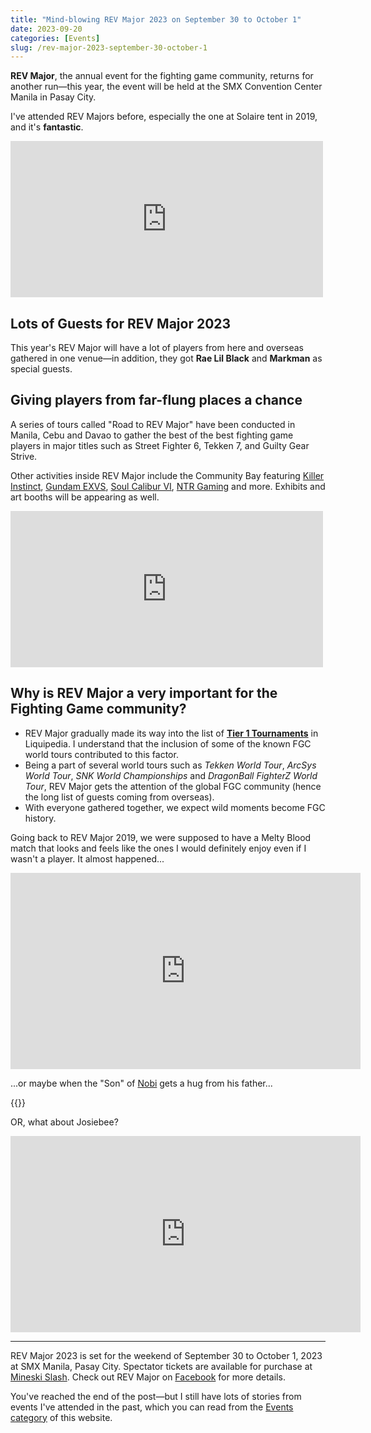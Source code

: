 ```yaml
---
title: "Mind-blowing REV Major 2023 on September 30 to October 1"
date: 2023-09-20
categories: [Events]
slug: /rev-major-2023-september-30-october-1
---
```


**REV Major**, the annual event for the fighting game community, returns for another run—this year, the event will be held at the SMX Convention Center Manila in Pasay City.

I've attended REV Majors before, especially the one at Solaire tent in 2019, and it's **fantastic**.

<iframe src="https://www.facebook.com/plugins/post.php?href=https%3A%2F%2Fweb.facebook.com%2Fjayagonoycom%2Fposts%2Fpfbid02WHGRCMjX8HyqDzqBZmy5wbWoxAXh1o753JFwxiiELH2LhudDAdw2RpNEbYLqgq36l&show_text=true&width=500" width="500" height="250" style="border:none;overflow:hidden" scrolling="no" frameborder="0" allowfullscreen="true" allow="autoplay; clipboard-write; encrypted-media; picture-in-picture; web-share"></iframe>

## Lots of Guests for REV Major 2023

This year's REV Major will have a lot of players from here and overseas gathered in one venue—in addition, they got **Rae Lil Black** and **Markman** as special guests.


## Giving players from far-flung places a chance

A series of tours called "Road to REV Major" have been conducted in Manila, Cebu and Davao to gather the best of the best fighting game players in major titles such as Street Fighter 6, Tekken 7, and Guilty Gear Strive.

Other activities inside REV Major include the Community Bay featuring [Killer Instinct](https://www.facebook.com/groups/364778754789403/posts/998396408094298/?__cft__[0]=AZWLe8qDQUwv2mOXgGFC2IoLXtQ5iZQw7xKwbhceeBHFKtN4fzr1VoyFsj5UGNMCfWzIePG8yYUi6gtH1XtfbfEPQWlwgHwRBdRlULGg9ZuEgCjJLDshiG5AU5Z8Olui2FTR8ghrWihJNnnrKhlbV9y1&__tn__=%2CO%2CP-R), [Gundam EXVS](https://www.facebook.com/groups/exvsph/posts/1012534980166032/?__cft__[0]=AZWkxULkQvR3nPOJr5Dx0ZTvzOG95FjyZEdTL1pKyLDjCkBNuv00GauDutWZViccMiTvC9-lYITF89qCtxtYbHk7chp_f_zK4pHgXJ1_dd0ewL5w9UQL1Bmzjz5xHvXh-vipd1WdUSWOnt5yz8YhwoSfDLzy37aLAyEQbTNasZPgh5L48G0We4lCvifh-Uscn-A&__tn__=%2CO%2CP-R), [Soul Calibur VI](https://www.facebook.com/cxEsports/posts/pfbid0j46yUaNo1rSeWTaqeGaKSRofeakMAdcaA8BwEG4y1q1YqcFbL9nuiNRypkYzTrr4l?__cft__[0]=AZVd7wXkjkacAueDKCV1Db35hsbnsN8NTcqlC8gG0fh-XeKDyFa4haV8bfDG2g93RvcO3Qa-L5VJaSW6LJ4yB4t8wECIcl7Eo2rTCBcFvPqjeAZ14pbsr7zaVxqfnfXkzLcufcHaXKuR0nA4sO-84C0x7n9Ku45y2f_Ngq61E_jv_7bLP870mT7O6IbZALOWsyk&__tn__=%2CO%2CP-R), [NTR Gaming](https://www.facebook.com/ntrgamingph) and more. Exhibits and art booths will be appearing as well.

<iframe src="https://www.facebook.com/plugins/post.php?href=https%3A%2F%2Fweb.facebook.com%2Frevmajorph%2Fposts%2Fpfbid031Af9NFUyQSCbbYxibW6rsHcf7L7d7y7Z72qagEJyhce15dewXFw8NEzxLXAhFjYul&show_text=true&width=500" width="500" height="250" style="border:none;overflow:hidden" scrolling="no" frameborder="0" allowfullscreen="true" allow="autoplay; clipboard-write; encrypted-media; picture-in-picture; web-share"></iframe>

## Why is REV Major a very important for the Fighting Game community?

- REV Major gradually made its way into the list of **[Tier 1 Tournaments](https://liquipedia.net/fighters/Tier_1_Tournaments)** in Liquipedia. I understand that the inclusion of some of the known FGC world tours contributed to this factor.
- Being a part of several world tours such as _Tekken World Tour_, _ArcSys World Tour_, _SNK World Championships_ and _DragonBall FighterZ World Tour_, REV Major gets the attention of the global FGC community (hence the long list of guests coming from overseas).
- With everyone gathered together, we expect wild moments become FGC history.

Going back to REV Major 2019, we were supposed to have a Melty Blood match that looks and feels like the ones I would definitely enjoy even if I wasn't a player. It almost happened...

<iframe src="https://www.facebook.com/plugins/video.php?height=314&href=https%3A%2F%2Fweb.facebook.com%2Frevmajorph%2Fvideos%2F527396421370292%2F&show_text=false&width=560&t=0" width="560" height="314" style="border:none;overflow:hidden" scrolling="no" frameborder="0" allowfullscreen="true" allow="autoplay; clipboard-write; encrypted-media; picture-in-picture; web-share" allowFullScreen="true"></iframe>

...or maybe when the "Son" of [Nobi](https://liquipedia.net/fighters/Nobi) gets a hug from his father...

{{<youtube IgcpsgfMA0o>}}

OR, what about Josiebee?

<iframe src="https://www.facebook.com/plugins/video.php?height=314&href=https%3A%2F%2Fweb.facebook.com%2Frevmajorph%2Fvideos%2F1342292669307478%2F&show_text=false&width=560&t=0" width="560" height="314" style="border:none;overflow:hidden" scrolling="no" frameborder="0" allowfullscreen="true" allow="autoplay; clipboard-write; encrypted-media; picture-in-picture; web-share" allowFullScreen="true"></iframe>

* * *

REV Major 2023 is set for the weekend of September 30 to October 1, 2023 at SMX Manila, Pasay City. Spectator tickets are available for purchase at [Mineski Slash](https://slashevent.com/e/rev-major-2023). Check out REV Major on [Facebook](https://www.facebook.com/revmajorph/) for more details.

You've reached the end of the post—but I still have lots of stories from events I've attended in the past, which you can read from the [Events category](/categories/events/) of this website.
